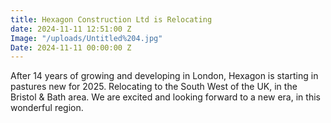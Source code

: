 ```yaml
---
title: Hexagon Construction Ltd is Relocating
date: 2024-11-11 12:51:00 Z
Image: "/uploads/Untitled%204.jpg"
Date: 2024-11-11 00:00:00 Z
---
```


After 14 years of growing and developing in London, Hexagon is starting in pastures new for 2025. Relocating to the South West of the UK, in the Bristol & Bath area. We are excited and looking forward to a new era, in this wonderful region. 